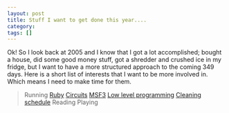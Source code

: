 ```yaml
---
layout: post
title: Stuff I want to get done this year....
category: 
tags: []
---
```



Ok!  So I look back at 2005 and I know that I got a lot accomplished; bought a house, did some good money stuff, got a shredder and crushed ice in my fridge, but I want to have a more structured approach to the coming 349 days.  Here is a short list of interests that I want to be more involved in.  Which means I need to make time for them.
<blockquote>Running
<a title="Ruby" target="_blank" href="http://del.icio.us/skout23/ruby"> Ruby</a>
<a title="Circuits" target="_blank" href="http://del.icio.us/skout23/electronics"> Circuits</a>
<a title="MSF3" target="_blank" href="http://metasploit.org/"> MSF3</a>
<a title="Low level programming" target="_blank" href="http://del.icio.us/skout23/assembler"> Low level programming</a>
<a title="Cleaning schedule" target="_blank" href="http://www.dyson.com/"> Cleaning schedule</a>
Reading
Playing</blockquote>
